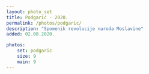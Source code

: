 ```yaml
---
layout: photo_set
title: Podgarić - 2020.
permalink: /photos/podgaric/
description: "Spomenik revolucije naroda Moslavine"
added: 02.08.2020.

photos:
    set: podgaric
    size: 9
    main: 9
---
```

